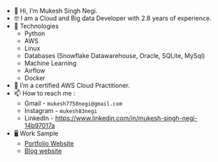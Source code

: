 - 👋 Hi, I’m Mukesh Singh Negi.
- 🤓 I am a Cloud and Big data Developer with 2.8 years of experience.
- 🤖 Technologies
  - Python
  - AWS
  - Linux
  - Databases (Snowflake Datawarehouse, Oracle, SQLite, MySql)
  - Machine Learning
  - Airflow
  - Docker
- 🌱 I’m a certified AWS Cloud Practitioner.
- 📫 How to reach me :
  - Gmail - `mukesh7758negi@gmail.com`
  - Instagram - `mukesh83negi`
  - LinkedIn - https://www.linkedin.com/in/mukesh-singh-negi-14b97017a
- 🖥️ Work Sample
    - [Portfolio Website](https://my-portfolio-92c3e.web.app/)
    - [Blog website](https://technical-blog-de33d.firebaseapp.com/)

<!---
negi153/negi153 is a ✨ special ✨ repository because its `README.md` (this file) appears on your GitHub profile.
You can click the Preview link to take a look at your changes.
--->
